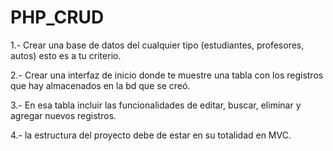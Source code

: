 # PHP_CRUD
1.- Crear una base de datos del cualquier tipo (estudiantes, profesores, autos) esto es a tu criterio.  

2.- Crear una interfaz de inicio donde te muestre una tabla con los registros que hay almacenados en la bd que se creó.  

3.- En esa tabla incluir las funcionalidades de editar, buscar, eliminar y agregar nuevos registros.  

4.- la estructura del proyecto debe de estar en su totalidad en MVC.  
